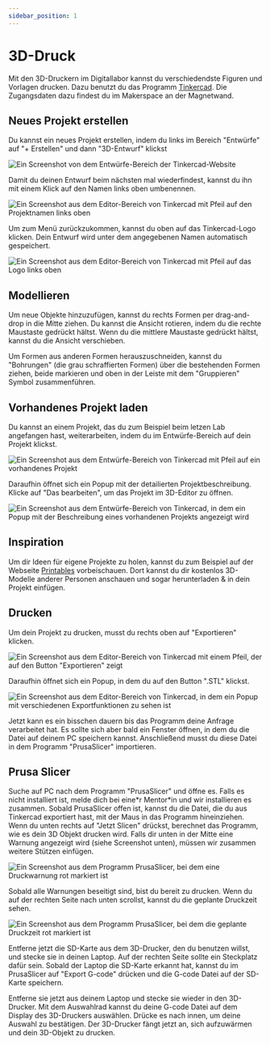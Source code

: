 ```yaml
---
sidebar_position: 1
---
```


# 3D-Druck

Mit den 3D-Druckern im Digitallabor kannst du verschiedendste Figuren und Vorlagen drucken. Dazu benutzt du das Programm [Tinkercad](https://www.tinkercad.com/). Die Zugangsdaten dazu findest du im Makerspace an der Magnetwand.

## Neues Projekt erstellen

Du kannst ein neues Projekt erstellen, indem du links im Bereich "Entwürfe" auf "+ Erstellen" und dann "3D-Entwurf" klickst

![Ein Screenshot von dem Entwürfe-Bereich der Tinkercad-Website](../assets/tinkercad_new_proj.jpg)

Damit du deinen Entwurf beim nächsten mal wiederfindest, kannst du ihn mit einem Klick auf den Namen links oben umbenennen.

![Ein Screenshot aus dem Editor-Bereich von Tinkercad mit Pfeil auf den Projektnamen links oben](../assets/tinkercad_change_proj_name.jpg)

Um zum Menü zurückzukommen, kannst du oben auf das Tinkercad-Logo klicken. Dein Entwurf wird unter dem angegebenen Namen automatisch gespeichert.

![Ein Screenshot aus dem Editor-Bereich von Tinkercad mit Pfeil auf das Logo links oben](../assets/tinkercad_back_to_home.jpg)

## Modellieren

Um neue Objekte hinzuzufügen, kannst du rechts Formen per drag-and-drop in die Mitte ziehen.
Du kannst die Ansicht rotieren, indem du die rechte Maustaste gedrückt hältst. Wenn du die mittlere Maustaste gedrückt hältst, kannst du die Ansicht verschieben.

Um Formen aus anderen Formen herauszuschneiden, kannst du "Bohrungen" (die grau schraffierten Formen) über die bestehenden Formen ziehen, beide markieren und oben in der Leiste mit dem "Gruppieren" Symbol zusammenführen.

## Vorhandenes Projekt laden

Du kannst an einem Projekt, das du zum Beispiel beim letzen Lab angefangen hast, weiterarbeiten, indem du im Entwürfe-Bereich auf dein Projekt klickst.

![Ein Screenshot aus dem Entwürfe-Bereich von Tinkercad mit Pfeil auf ein vorhandenes Projekt](../assets/tinkercad_load_existing_proj.jpg)

Daraufhin öffnet sich ein Popup mit der detailierten Projektbeschreibung. Klicke auf "Das bearbeiten", um das Projekt im 3D-Editor zu öffnen.

![Ein Screenshot aus dem Entwürfe-Bereich von Tinkercad, in dem ein Popup mit der Beschreibung eines vorhandenen Projekts angezeigt wird](../assets/tinkercad_load_existing_proj_popup.jpg)

## Inspiration

Um dir Ideen für eigene Projekte zu holen, kannst du zum Beispiel auf der Webseite [Printables](https://www.printables.com/de) vorbeischauen. Dort kannst du dir kostenlos 3D-Modelle anderer Personen anschauen und sogar herunterladen & in dein Projekt einfügen.

## Drucken

Um dein Projekt zu drucken, musst du rechts oben auf "Exportieren" klicken.

![Ein Screenshot aus dem Editor-Bereich von Tinkercad mit einem Pfeil, der auf den Button "Exportieren" zeigt](../assets/tinkercad_export.jpg)

Daraufhin öffnet sich ein Popup, in dem du auf den Button ".STL" klickst. 

![Ein Screenshot aus dem Editor-Bereich von Tinkercad, in dem ein Popup mit verschiedenen Exportfunktionen zu sehen ist](../assets/tinkercad_export_popup.jpg)

Jetzt kann es ein bisschen dauern bis das Programm deine Anfrage verarbeitet hat. Es sollte sich aber bald ein Fenster öffnen, in dem du die Datei auf deinem PC speichern kannst.
Anschließend musst du diese Datei in dem Programm "PrusaSlicer" importieren.

## Prusa Slicer

Suche auf PC nach dem Programm "PrusaSlicer" und öffne es. Falls es nicht installiert ist, melde dich bei eine\*r Mentor\*in und wir installieren es zusammen.
Sobald PrusaSlicer offen ist, kannst du die Datei, die du aus Tinkercad exportiert hast, mit der Maus in das Programm hineinziehen.
Wenn du unten rechts auf "Jetzt Slicen" drückst, berechnet das Programm, wie es dein 3D Objekt drucken wird. Falls dir unten in der Mitte eine Warnung angezeigt wird (siehe Screenshot unten), müssen wir zusammen weitere Stützen einfügen.

![Ein Screenshot aus dem Programm PrusaSlicer, bei dem eine Druckwarnung rot markiert ist](../assets/prusa_slicer_warning.jpg)

Sobald alle Warnungen beseitigt sind, bist du bereit zu drucken. Wenn du auf der rechten Seite nach unten scrollst, kannst du die geplante Druckzeit sehen.

![Ein Screenshot aus dem Programm PrusaSlicer, bei dem die geplante Druckzeit rot markiert ist](../assets/prusa_slicer_time.jpg)

Entferne jetzt die SD-Karte aus dem 3D-Drucker, den du benutzen willst, und stecke sie in deinen Laptop. Auf der rechten Seite sollte ein Steckplatz dafür sein. Sobald der Laptop die SD-Karte erkannt hat, kannst du im PrusaSlicer auf "Export G-code" drücken und die G-code Datei auf der SD-Karte speichern.

Entferne sie jetzt aus deinem Laptop und stecke sie wieder in den 3D-Drucker. Mit dem Auswahlrad kannst du deine G-code Datei auf dem Display des 3D-Druckers auswählen. Drücke es nach innen, um deine Auswahl zu bestätigen. Der 3D-Drucker fängt jetzt an, sich aufzuwärmen und dein 3D-Objekt zu drucken.